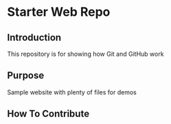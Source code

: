 # Starter Web Repo

## Introduction
This repository is for showing how Git and GitHub work

## Purpose
Sample website with plenty of files for demos

## How To Contribute